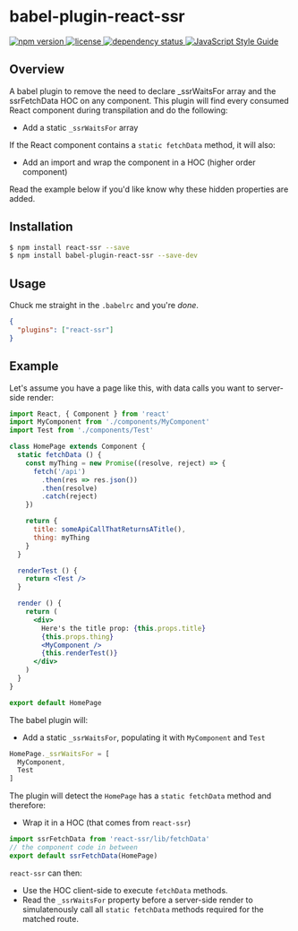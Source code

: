 # babel-plugin-react-ssr

<a href="https://www.npmjs.com/package/babel-plugin-react-ssr">
  <img src="https://img.shields.io/npm/v/babel-plugin-react-ssr.svg" alt="npm version">
</a>
<a href="https://github.com/oayres/babel-plugin-react-ssr/blob/master/LICENSE.md">
  <img src="https://img.shields.io/npm/l/babel-plugin-react-ssr.svg" alt="license">
</a>
<a href="https://david-dm.org/oayres/babel-plugin-react-ssr">
  <img src="https://david-dm.org/oayres/babel-plugin-react-ssr/status.svg" alt="dependency status">
</a>
<a href="https://standardjs.com">
  <img src="https://img.shields.io/badge/code_style-standard-brightgreen.svg" alt="JavaScript Style Guide" />
</a>
<br>

## Overview

A babel plugin to remove the need to declare _ssrWaitsFor array and the ssrFetchData HOC on any component. This plugin will find every consumed React component during transpilation and do the following:
- Add a static `_ssrWaitsFor` array

If the React component contains a `static fetchData` method, it will also:
- Add an import and wrap the component in a HOC (higher order component)

Read the example below if you'd like know why these hidden properties are added.

## Installation

```sh
$ npm install react-ssr --save
$ npm install babel-plugin-react-ssr --save-dev
```

## Usage

Chuck me straight in the `.babelrc` and you're *done*.

```json
{
  "plugins": ["react-ssr"]
}
```

## Example

Let's assume you have a page like this, with data calls you want to server-side render:

```jsx
import React, { Component } from 'react'
import MyComponent from './components/MyComponent'
import Test from './components/Test'

class HomePage extends Component {
  static fetchData () {
    const myThing = new Promise((resolve, reject) => {
      fetch('/api')
        .then(res => res.json())
        .then(resolve)
        .catch(reject)
    })

    return {
      title: someApiCallThatReturnsATitle(),
      thing: myThing
    }
  }

  renderTest () {
    return <Test />
  }

  render () {
    return (
      <div>
        Here's the title prop: {this.props.title}
        {this.props.thing}
        <MyComponent />
        {this.renderTest()}
      </div>
    )
  }
}

export default HomePage
```

The babel plugin will:

- Add a static `_ssrWaitsFor`, populating it with `MyComponent` and `Test`
```js
HomePage._ssrWaitsFor = [
  MyComponent,
  Test
]
```

The plugin will detect the `HomePage` has a `static fetchData` method and therefore:

- Wrap it in a HOC (that comes from `react-ssr`)
```js
import ssrFetchData from 'react-ssr/lib/fetchData'
// the component code in between
export default ssrFetchData(HomePage)
```

`react-ssr` can then:
- Use the HOC client-side to execute `fetchData` methods.
- Read the `_ssrWaitsFor` property before a server-side render to simulatenously call all `static fetchData` methods required for the matched route.
